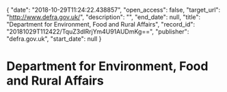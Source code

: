 {
  "date": "2018-10-29T11:24:22.438857", 
  "open_access": false, 
  "target_url": "http://www.defra.gov.uk/", 
  "description": "", 
  "end_date": null, 
  "title": "Department for Environment, Food and Rural Affairs", 
  "record_id": "20181029T112422/TquZ3dlRrjYm4U91AUDmKg==", 
  "publisher": "defra.gov.uk", 
  "start_date": null
}

# Department for Environment, Food and Rural Affairs

